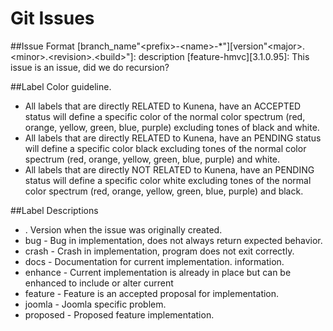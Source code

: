 # Git Issues


##Issue Format
[branch_name"\<prefix\>-\<name\>-*"][version"\<major\>.\<minor\>.\<revision\>.\<build\>"]: description
[feature-hmvc][3.1.0.95]: This issue is an issue, did we do recursion?

##Label Color guideline.
* All labels that are directly RELATED to Kunena, have an ACCEPTED status will define a specific color of the normal color spectrum (red, orange, yellow, green, blue, purple) excluding tones of black and white.
* All labels that are directly RELATED to Kunena, have an PENDING status will define a specific color black excluding tones of the normal color spectrum (red, orange, yellow, green, blue, purple) and white.
* All labels that are directly NOT RELATED to Kunena, have an PENDING status will define a specific color white excluding tones of the normal color spectrum (red, orange, yellow, green, blue, purple) and black.

##Label Descriptions
* <major>.<minor> Version when the issue was originally created.
* bug - Bug in implementation, does not always return expected behavior.
* crash - Crash in implementation, program does not exit correctly.
* docs - Documentation for current implementation.
information.
* enhance - Current implementation is already in place but can be enhanced to include or alter current 
* feature - Feature is an accepted proposal for implementation.
* joomla - Joomla specific problem.
* proposed - Proposed feature implementation.